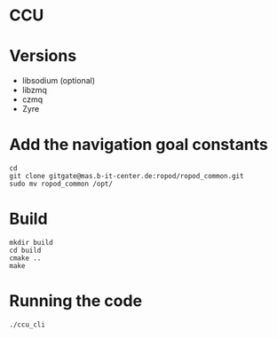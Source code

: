 # CCU



# Versions
* libsodium (optional)
* libzmq
* czmq
* Zyre

# Add the navigation goal constants

```
cd
git clone gitgate@mas.b-it-center.de:ropod/ropod_common.git
sudo mv ropod_common /opt/
```

# Build

```
mkdir build
cd build
cmake ..
make
```

# Running the code

```
./ccu_cli
```
